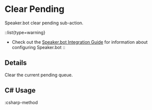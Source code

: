 # Clear Pending
Speaker.bot clear pending sub-action.

::list{type=warning}
- Check out the [Speaker.bot Integration Guide](/guide/integrations/speakerbot) for information about configuring Speaker.bot
::

## Details
Clear the current pending queue.

## C# Usage
:csharp-method